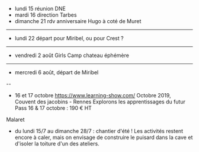 - lundi 15 réunion DNE
- mardi 16 direction Tarbes
- dimanche 21 rdv anniversaire Hugo à coté de Muret
---
- lundi 22 départ pour Miribel, ou pour Crest ?
---
- vendredi 2 août Girls Camp chateau éphémère
---
- mercredi 6 août, départ de Miribel

--
- 16 et 17 octobre https://www.learning-show.com/ Octobre 2019, Couvent des jacobins - Rennes   Explorons les apprentissages du futur  Pass 16 & 17 octobre : 190 € HT



Malaret
- du lundi 15/7 au dimanche 28/7 : chantier d'été ! Les activités
restent encore à caler, mais on envisage de construire le puisard dans
la cave et d'isoler la toiture d'un des ateliers. 
